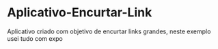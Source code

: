 # Aplicativo-Encurtar-Link
Aplicativo criado com objetivo de encurtar links grandes, neste exemplo usei tudo com expo
